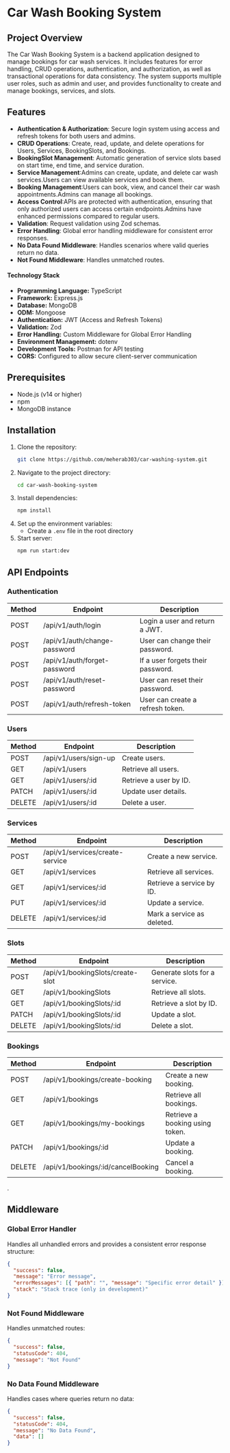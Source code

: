 # Car Wash Booking System

## Project Overview
The Car Wash Booking System is a backend application designed to manage bookings for car wash services. It includes features for error handling, CRUD operations, authentication, and authorization, as well as transactional operations for data consistency. The system supports multiple user roles, such as admin and user, and provides functionality to create and manage bookings, services, and slots.

## Features
- **Authentication & Authorization**: Secure login system using access and refresh tokens for both users and admins.
- **CRUD Operations**: Create, read, update, and delete operations for Users, Services, BookingSlots, and Bookings.
- **BookingSlot Management**: Automatic generation of service slots based on start time, end time, and service duration.
- **Service Management**:Admins can create, update, and delete car wash services.Users can view available services and book them.
- **Booking Management**:Users can book, view, and cancel their car wash appointments.Admins can manage all bookings.
- **Access Control**:APIs are protected with authentication, ensuring that only authorized users can access certain endpoints.Admins have enhanced permissions compared to regular users.
- **Validation**: Request validation using Zod schemas.
- **Error Handling**: Global error handling middleware for consistent error responses.
- **No Data Found Middleware**: Handles scenarios where valid queries return no data.
- **Not Found Middleware**: Handles unmatched routes.
#### Technology Stack
- **Programming Language:** TypeScript
- **Framework:** Express.js
- **Database:** MongoDB
- **ODM:** Mongoose
- **Authentication:** JWT (Access and Refresh Tokens)
- **Validation:** Zod
- **Error Handling:** Custom Middleware for Global Error Handling
- **Environment Management:** dotenv
- **Development Tools:** Postman for API testing
- **CORS:** Configured to allow secure client-server communication


## Prerequisites
- Node.js (v14 or higher)
- npm 
- MongoDB instance

## Installation
1. Clone the repository:
   ```bash
   git clone https://github.com/meherab303/car-washing-system.git
   ```
2. Navigate to the project directory:
   ```bash
   cd car-wash-booking-system
   ```
3. Install dependencies:
   ```bash
   npm install
   ```
4. Set up the environment variables:
   - Create a `.env` file in the root directory
5. Start server:
   ```bash
   npm run start:dev   

## API Endpoints

### Authentication
| Method | Endpoint                              | Description                                |
|--------|---------------------------------------|--------------------------------------------|
| POST   | /api/v1/auth/login                   | Login a user and return a JWT.             |
| POST   | /api/v1/auth/change-password         | User can change their password.            |
| POST   | /api/v1/auth/forget-password         | If a user forgets their password.          |
| POST   | /api/v1/auth/reset-password          | User can reset their password.             |
| POST   | /api/v1/auth/refresh-token           | User can create a refresh token.           |

### Users
| Method | Endpoint                              | Description                                |
|--------|---------------------------------------|--------------------------------------------|
| POST   | /api/v1/users/sign-up                | Create users.                              |
| GET    | /api/v1/users                        | Retrieve all users.                        |
| GET    | /api/v1/users/:id                    | Retrieve a user by ID.                     |
| PATCH  | /api/v1/users/:id                    | Update user details.                       |
| DELETE | /api/v1/users/:id                    | Delete a user.                             |

### Services
| Method | Endpoint                              | Description                                |
|--------|---------------------------------------|--------------------------------------------|
| POST   | /api/v1/services/create-service      | Create a new service.                      |
| GET    | /api/v1/services                     | Retrieve all services.                     |
| GET    | /api/v1/services/:id                 | Retrieve a service by ID.                  |
| PUT    | /api/v1/services/:id                 | Update a service.                          |
| DELETE | /api/v1/services/:id                 | Mark a service as deleted.                 |

### Slots
| Method | Endpoint                              | Description                                |
|--------|---------------------------------------|--------------------------------------------|
| POST   | /api/v1/bookingSlots/create-slot     | Generate slots for a service.              |
| GET    | /api/v1/bookingSlots                | Retrieve all slots.                        |
| GET    | /api/v1/bookingSlots/:id            | Retrieve a slot by ID.                     |
| PATCH  | /api/v1/bookingSlots/:id            | Update a slot.                             |
| DELETE | /api/v1/bookingSlots/:id            | Delete a slot.                             |

### Bookings
| Method | Endpoint                              | Description                                |
|--------|---------------------------------------|--------------------------------------------|
| POST   | /api/v1/bookings/create-booking      | Create a new booking.                      |
| GET    | /api/v1/bookings                     | Retrieve all bookings.                     |
| GET    | /api/v1/bookings/my-bookings         | Retrieve a booking using token.            |
| PATCH  | /api/v1/bookings/:id                 | Update a booking.                          |
| DELETE | /api/v1/bookings/:id/cancelBooking   | Cancel a booking.                          |
.

## Middleware
### Global Error Handler
Handles all unhandled errors and provides a consistent error response structure:
```json
{
  "success": false,
  "message": "Error message",
  "errorMessages": [{ "path": "", "message": "Specific error detail" }],
  "stack": "Stack trace (only in development)"
}
```

### Not Found Middleware
Handles unmatched routes:
```json
{
  "success": false,
  "statusCode": 404,
  "message": "Not Found"
}
```

### No Data Found Middleware
Handles cases where queries return no data:
```json
{
  "success": false,
  "statusCode": 404,
  "message": "No Data Found",
  "data": []
}
```




